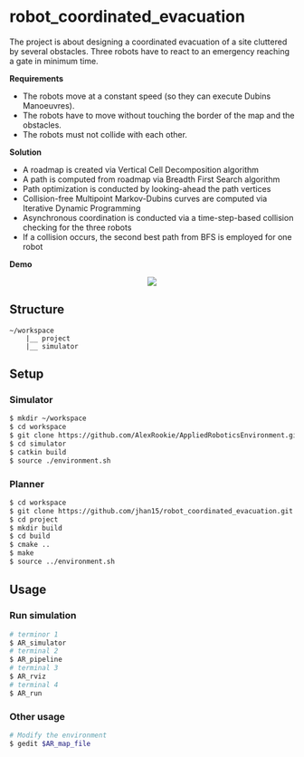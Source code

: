 # robot_coordinated_evacuation
The project is about designing a coordinated evacuation of a site cluttered by several obstacles. Three robots have to react to an emergency reaching a gate in minimum time.

**Requirements**

* The robots move at a constant speed (so they can execute Dubins Manoeuvres).
* The robots have to move without touching the border of the map and the obstacles.
* The robots must not collide with each other.

**Solution**

* A roadmap is created via Vertical Cell Decomposition algorithm
* A path is computed from roadmap via Breadth First Search algorithm
* Path optimization is conducted by looking-ahead the path vertices
* Collision-free Multipoint Markov-Dubins curves are computed via Iterative Dynamic Programming
* Asynchronous coordination is conducted via a time-step-based collision checking for the three robots
* If a collision occurs, the second best path from BFS is employed for one robot

**Demo**

<p align="center">
  <img src="https://user-images.githubusercontent.com/62132206/154967519-4408b8aa-4c82-4196-9789-e3fb88f9ccbb.gif?raw=true">
</p>

## Structure

    ~/workspace
        |__ project
        |__ simulator

## Setup

### Simulator

```bash
$ mkdir ~/workspace
$ cd workspace
$ git clone https://github.com/AlexRookie/AppliedRoboticsEnvironment.git simulator/
$ cd simulator
$ catkin build
$ source ./environment.sh
```

### Planner
```bash
$ cd workspace
$ git clone https://github.com/jhan15/robot_coordinated_evacuation.git project
$ cd project
$ mkdir build
$ cd build
$ cmake ..
$ make
$ source ../environment.sh
```

## Usage

### Run simulation
```bash
# terminor 1
$ AR_simulator
# terminal 2
$ AR_pipeline
# terminal 3
$ AR_rviz
# terminal 4
$ AR_run
```

### Other usage
```bash
# Modify the environment
$ gedit $AR_map_file
```
